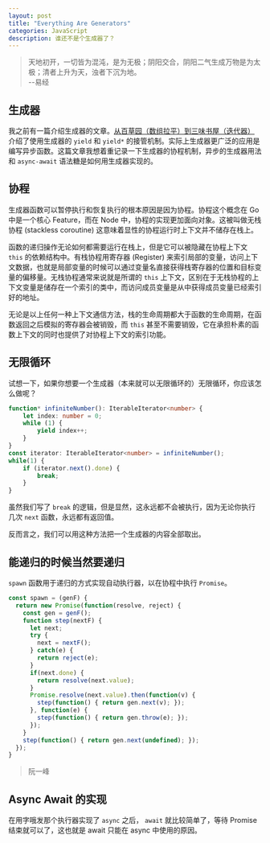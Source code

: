 ```yaml
---
layout: post
title: "Everything Are Generators"
categories: JavaScript
description: 谁还不是个生成器了？
---
```


> 天地初开，一切皆为混沌，是为无极；阴阳交合，阴阳二气生成万物是为太极；清者上升为天，浊者下沉为地。  
> --易经

## 生成器

我之前有一篇介绍生成器的文章。[从百草园（数组拉平）到三味书屋（迭代器）](https://mengw.io/javascript/From-Flat-To-Generator) 介绍了使用生成器的 `yield` 和 `yield*` 的接管机制。实际上生成器更广泛的应用是编写异步函数。这篇文章我想着重记录一下生成器的协程机制，异步的生成器用法和 `async-await` 语法糖是如何用生成器实现的。

## 协程

生成器函数可以暂停执行和恢复执行的根本原因是因为协程。协程这个概念在 Go 中是一个核心 Feature，而在 Node 中，协程的实现更加面向对象。这被叫做无栈协程 (stackless coroutine) 这意味着显性的协程运行时上下文并不储存在栈上。

函数的递归操作无论如何都需要运行在栈上，但是它可以被隐藏在协程上下文 `this` 的依赖结构中。有栈协程用寄存器 (Register) 来索引局部的变量，访问上下文数据，也就是局部变量的时候可以通过变量名直接获得栈寄存器的位置和目标变量的偏移量。无栈协程通常来说就是所谓的 `this` 上下文，区别在于无栈协程的上下文变量是储存在一个索引的类中，而访问成员变量是从中获得成员变量已经索引好的地址。

无论是以上任何一种上下文通信方法，栈的生命周期都大于函数的生命周期，在函数返回之后模拟的寄存器会被销毁，而 `this` 甚至不需要销毁，它在承担朴素的函数上下文的同时也提供了对协程上下文的索引功能。

## 无限循环

试想一下，如果你想要一个生成器（本来就可以无限循环的）无限循环，你应该怎么做呢？

```ts
function* infiniteNumber(): IterableIterator<number> {
    let index: number = 0;
    while (1) {
        yield index++;
    }
}
const iterator: IterableIterator<number> = infiniteNumber();
while(1) {
    if (iterator.next().done) {
        break;
    }
}
```

虽然我们写了 `break` 的逻辑，但是显然，这永远都不会被执行，因为无论你执行几次 `next` 函数，永远都有返回值。

反而言之，我们可以用这种方法把一个生成器的内容全部取出。

## 能递归的时候当然要递归

`spawn` 函数用于递归的方式实现自动执行器，以在协程中执行 `Promise`。

```ts
const spawn = (genF) {
  return new Promise(function(resolve, reject) {
    const gen = genF();
    function step(nextF) {
      let next;
      try {
        next = nextF();
      } catch(e) {
        return reject(e);
      }
      if(next.done) {
        return resolve(next.value);
      }
      Promise.resolve(next.value).then(function(v) {
        step(function() { return gen.next(v); });
      }, function(e) {
        step(function() { return gen.throw(e); });
      });
    }
    step(function() { return gen.next(undefined); });
  });
}
```

> 阮一峰

## Async Await 的实现

在用字哦发那个执行器实现了 `async` 之后， `await` 就比较简单了，等待 Promise 结束就可以了，这也就是 await 只能在 async 中使用的原因。
